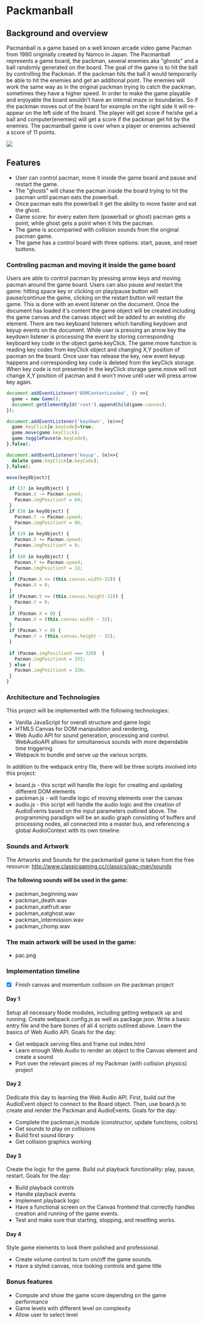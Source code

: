# Packmanball

## Background and overview
Pacmanball is a game based on a well known arcade video game Pacman from 1980 originally created by Namco in Japan. The Pacmanball represents a game board, the packman, several enemies aka "ghosts" and a ball randomly generated on the board.
The goal of the game is to hit the ball by controlling the Packman. If the packman hits the ball it would temporarily be able to hit the enemies and get an additional point.
The enemies will work the same way as in the original packman trying to catch the packman, sometimes they have a higher speed. In order to make the game playable and enjoyable the board wouldn't have an internal maze or boundaries. So if the packman moves out of the board for example on the right side it will re-appear on the left side of the board. The player will get score if he/she get a ball and computer(enemies) will get a score if the packman get hit by the enemies. The pacmanball game is over when a player or enemies achieved a score of 11 points.

![](https://github.com/Alspirid/JS-project-pacman/blob/master/images/pacman-ball-intro.gif)
 
## Features

* User can control pacman, move it inside the game board and pause and restart the game. 
* The "ghosts" will chase the pacman inside the board trying to hit the pacman until pacman eats the powerball.
* Once pacman eats the powerball it get the ability to move faster and eat the ghost. 
* Game score: for every eaten item (powerball or ghost) pacman gets a point, while ghost gets a point when it hits the pacman. 
* The game is accompanied with collision sounds from the original pacman game.
* The game has a control board with three options: start, pause, and reset buttons.


### Controling pacman and moving it inside the game board
Users are able to control pacman by pressing arrow keys and moving pacman around the game board.
Users can also pause and restart the game: hitting space key or clicking on play/pause button 
will pause/continue the game, clicking on the restart button will restart the game.
This is done with an event listener on the document. Once the document has loaded it's content the game object will be created including the game canvas and the canvas object will be added to an existing div element. There are two keyboard listeners which handling keydown and keyup events on the document. While user is pressing an arrow key the keydown listener is processing the event by storing corresponding keyboard key code in the object game.keyClick. The game.move function is reading key codes from keyClick object and changing X,Y position of pacman on the board. Once user has release the key, new event keyup happens and corresponding key code is deleted from the keyClick storage. When key code is not presented in the keyClick storage game.move will not change X,Y position of pacman and it won't move until user will press arrow key again.

```javascript
document.addEventListener('DOMContentLoaded', () =>{
  game = new Game();
  document.getElementById('root').appendChild(game.canvas);
});

document.addEventListener('keydown', (e)=>{
  game.keyClick[e.keyCode]=true;
  game.move(game.keyClick);
  game.togglePause(e.keyCode);
},false);

document.addEventListener('keyup', (e)=>{
  delete game.keyClick[e.keyCode];
},false);

move(keyObject){

 if (37 in keyObject) {
   Pacman.X -= Pacman.speed; 
   Pacman.imgPositionY = 64;
 }
 if (38 in keyObject) {
   Pacman.Y -= Pacman.speed; 
   Pacman.imgPositionY = 96;
 }
 if (39 in keyObject) {
   Pacman.X += Pacman.speed; 
   Pacman.imgPositionY = 0;
 }
 if (40 in keyObject) {
   Pacman.Y += Pacman.speed; 
   Pacman.imgPositionY = 32;
 }
 if (Pacman.X >= (this.canvas.width-32)) {
   Pacman.X = 0;
 }
 if (Pacman.Y >= (this.canvas.height-32)) {
   Pacman.Y = 0;
 }
 if (Pacman.X < 0) {
   Pacman.X = (this.canvas.width - 32);
 }
 if (Pacman.Y < 0) {
   Pacman.Y = (this.canvas.height - 32);
 }
 
 if (Pacman.imgPositionX === 320)  {
   Pacman.imgPositionX = 352;
 } else {
   Pacman.imgPositionX = 320;
 }
}

```



### Architecture and Technologies
This project will be implemented with the following technologies:
- Vanilla JavaScript for overall structure and game logic
- HTML5 Canvas for DOM manipulation and rendering,
- Web Audio API for sound generation, processing and control. WebAudioAPI allows for simultaneous sounds with more dependable time triggering
- Webpack to bundle and serve up the various scripts.

In addition to the webpack entry file, there will be three scripts involved into this project:
- board.js - this script will handle the logic for creating and updating different DOM elements
- packman.js - will handle logic of moving elements over the canvas
- audio.js - this script will handle the audio logic and the creation of AudioEvents based on the input parameters outlined above. The programming paradigm will be an audio graph consisting of buffers and processing nodes, all connected into a master bus, and referencing a global AudioContext with its own timeline.



### Sounds and Artwork

The Artworks and Sounds for the packmanball game is taken from the free resource: http://www.classicgaming.cc/classics/pac-man/sounds

#### The following sounds will be used in the game:
- packman_beginning.wav
- packman_death.wav
- packman_eatfruit.wav
- packman_eatghost.wav
- packman_intermission.wav
- packman_chomp.wav

### The main artwork will be used in the game:
- pac.png

### Implementation timeline
- [x] Finish canvas and momentum collision on the packman project

#### Day 1
Setup all necessary Node modules, including getting webpack up and running. Create webpack.config.js as well as package.json. Write a basic entry file and the bare bones of all 4 scripts outlined above. Learn the basics of Web Audio API. Goals for the day:

-  Get webpack serving files and frame out index.html
-  Learn enough Web Audio to render an object to the Canvas element and create a sound
-  Port over the relevant pieces of my Packman (with collision physics) project


#### Day 2
Dedicate this day to learning the Web Audio API. First, build out the AudioEvent object to connect to the Board object. Then, use board.js to create and render the Packman and AudioEvents. Goals for the day:

- Complete the packman.js module (constructor, update functions, colors)
-  Get sounds to play on collisions
-  Build first sound library
-  Get collision graphics working

#### Day 3
Create the logic for the game. Build out playback functionality: play, pause, restart. 
Goals for the day:

- Build playback controls
- Handle playback events
- Implement playback logic
- Have a functional screen on the Canvas frontend that correctly handles creation and running of the game events.
- Test and make sure that starting, stopping, and resetting works.

#### Day 4
Style game elements to look them polished and professional.
- Create volume control to turn on/off the game sounds.
- Have a styled canvas, nice looking controls and game title

### Bonus features
- Compute and show the game score depending on the game performance
- Game levels with different level on complexity
- Allow user to select level
